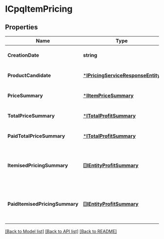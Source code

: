 # ICpqItemPricing

## Properties
Name | Type | Description | Notes
------------ | ------------- | ------------- | -------------
**CreationDate** | **string** | Date of creation | [optional] [default to null]
**ProductCandidate** | [***IPricingServiceResponseEntity**](IPricingServiceResponseEntity.md) |  | [optional] [default to null]
**PriceSummary** | [***IItemPriceSummary**](IItemPriceSummary.md) |  | [optional] [default to null]
**TotalPriceSummary** | [***ITotalProfitSummary**](ITotalProfitSummary.md) |  | [optional] [default to null]
**PaidTotalPriceSummary** | [***ITotalProfitSummary**](ITotalProfitSummary.md) |  | [optional] [default to null]
**ItemisedPricingSummary** | [**[]IEntityProfitSummary**](IEntityProfitSummary.md) | The itemised pricing summaries for unpaid instances | [optional] [default to null]
**PaidItemisedPricingSummary** | [**[]IEntityProfitSummary**](IEntityProfitSummary.md) | The itemised pricing summaries for paid instances | [optional] [default to null]

[[Back to Model list]](../README.md#documentation-for-models) [[Back to API list]](../README.md#documentation-for-api-endpoints) [[Back to README]](../README.md)


